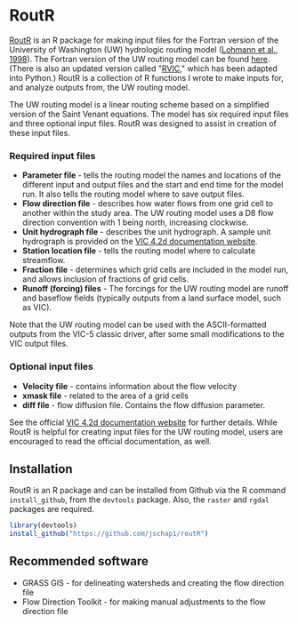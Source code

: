 # RoutR

[RoutR][routr-github] is an R package for making input files for the Fortran version of the University of Washington (UW) hydrologic routing model ([Lohmann et al., 1998][lohmann1998]). The Fortran version of the UW routing model can be found [here][uwmodel-github]. (There is also an updated version called "[RVIC][rvic]," which has been adapted into Python.) RoutR is a collection of R functions I wrote to make inputs for, and analyze outputs from, the UW routing model.

The UW routing model is a linear routing scheme based on a simplified version of the Saint Venant equations. The model has six required input files and three optional input files. RoutR was designed to assist in creation of these input files.

### Required input files
* <b>Parameter file</b> - tells the routing model the names and locations of the different input and output files and the start and end time for the model run. It also tells the routing model where to save output files.
* **Flow direction file** - describes how water flows from one grid cell to another within the study area. The UW routing model uses a D8 flow direction convention with 1 being north, increasing clockwise.
* **Unit hydrograph file** - describes the unit hydrograph. A sample unit hydrograph is provided on the [VIC 4.2d documentation website][vic42d-docs].
* **Station location file** - tells the routing model where to calculate streamflow.
* **Fraction file** - determines which grid cells are included in the model run, and allows inclusion of fractions of grid cells.
* **Runoff (forcing) files** - The forcings for the UW routing model are runoff and baseflow fields (typically outputs from a land surface model, such as VIC).

Note that the UW routing model can be used with the ASCII-formatted outputs from the VIC-5 classic driver, after some small modifications to the VIC output files.

### Optional input files
* **Velocity file** - contains information about the flow velocity
* **xmask file** - related to the area of a grid cells
* **diff file** - flow diffusion file. Contains the flow diffusion parameter.

See the official [VIC 4.2d documentation website][vic42d-docs] for further details. While RoutR is helpful for creating input files for the UW routing model, users are encouraged to read the official documentation, as well. 

## Installation
RoutR is an R package and can be installed from Github via the R command `install_github`, from the `devtools` package. Also, the `raster` and `rgdal` packages are required. 

```r
library(devtools)
install_github("https://github.com/jschap1/routR")
```

## Recommended software

* GRASS GIS - for delineating watersheds and creating the flow direction file
* Flow Direction Toolkit - for making manual adjustments to the flow direction file

[uwmodel-github]:https://github.com/UW-Hydro/VIC_Routing
[rvic]:https://github.com/UW-Hydro/RVIC
[lohmann1998]:https://www.tandfonline.com/doi/abs/10.1080/02626669809492107
[vic42d-docs]:[https://vic.readthedocs.io/en/vic.4.2.d/Documentation/Routing/RoutingInput/]
[routr-github]:[https://github.com/jschap1/routR]

<!-- Help: 
https://www.mkdocs.org/
https://www.mkdocs.org/user-guide/deploying-your-docs/
 -->

<!-- ## Commands

* `mkdocs new [dir-name]` - Create a new project.
* `mkdocs serve` - Start the live-reloading docs server.
* `mkdocs build` - Build the documentation site.
* `mkdocs help` - Print this help message.

## Project layout

    mkdocs.yml    # The configuration file.
    docs/
        index.md  # The documentation homepage.
        ...       # Other markdown pages, images and other files. -->
